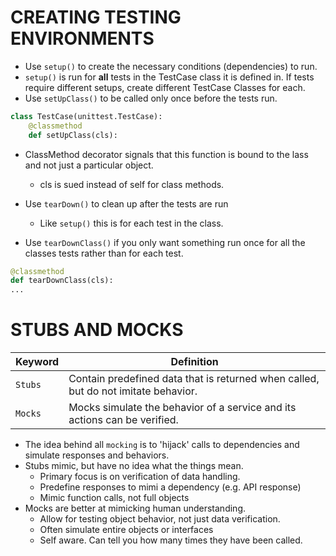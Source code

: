 # CREATING TESTING ENVIRONMENTS

* Use `setup()` to create the necessary conditions (dependencies) to run.  
* `setup()` is run for **all** tests in the TestCase class it is defined in. If tests require different setups, create different TestCase Classes for each. 
* Use `setUpClass()` to be called only once before the tests run. 

```python
class TestCase(unittest.TestCase):
    @classmethod
    def setUpClass(cls):
```
* ClassMethod decorator signals that this function is bound to the lass and not just a particular object. 
    * cls is sued instead of self for class methods. 

* Use `tearDown()` to clean up after the tests are run
    * Like `setup()` this is for each test in the class. 
* Use `tearDownClass()` if you only want something run once for all the classes tests rather than for each test. 

```python
@classmethod
def tearDownClass(cls):
...
```

# STUBS AND MOCKS

| Keyword                   | Definition                                                                                                                                                                               |
| ------------------------- | ---------------------------------------------------------------------------------------------------------------------------------------------------------------------------------------- |
| `Stubs` | Contain predefined data that is returned when called, but do not imitate behavior.                                                                                             |
| `Mocks`          | Mocks simulate the behavior of a service and its actions can be verified. |

* The idea behind all `mocking` is to 'hijack' calls to dependencies and simulate responses and behaviors. 
* Stubs mimic, but have no idea what the things mean. 
    * Primary focus is on verification of data handling. 
    * Predefine responses to mimi a dependency (e.g. API response)
    * Mimic function calls, not full objects
* Mocks are better at mimicking human understanding. 
    * Allow for testing object behavior, not just data verification. 
    * Often simulate entire objects or interfaces
    * Self aware. Can tell you how many times they have been called. 
    